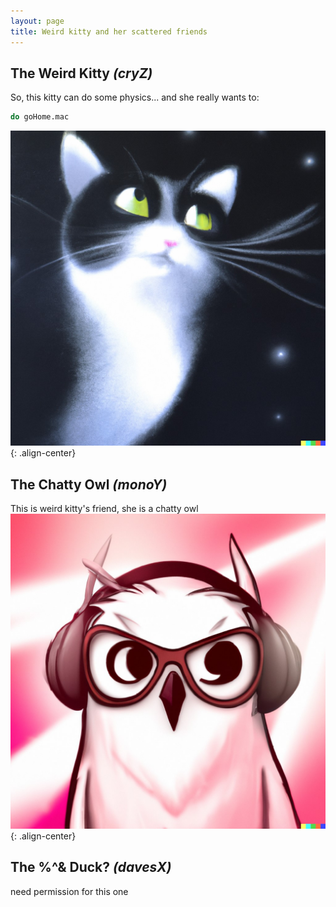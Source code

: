 ```yaml
---
layout: page
title: Weird kitty and her scattered friends
---
```


## The Weird Kitty  _(cryZ)_
So, this kitty can do some physics... and she really wants to:
```sh
do goHome.mac
```
![placeholder](/kitty.jpeg){: .align-center}

## The Chatty Owl  _(monoY)_
This is weird kitty's friend, she is a chatty owl
![placeholder](/owl.jpeg){: .align-center}

## The %^& Duck?   _(davesX)_
need permission for this one 

